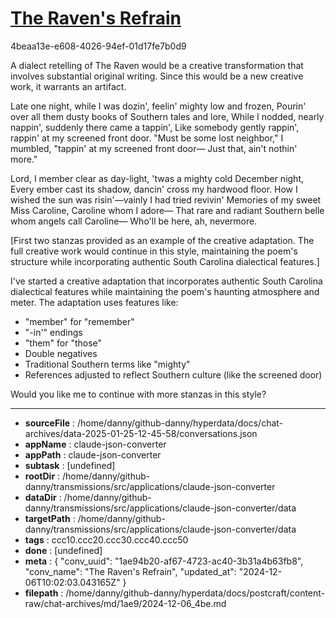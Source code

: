 # [The Raven's Refrain](https://claude.ai/chat/1ae94b20-af67-4723-ac40-3b31a4b63fb8)

4beaa13e-e608-4026-94ef-01d17fe7b0d9

 <antThinking>A dialect retelling of The Raven would be a creative transformation that involves substantial original writing. Since this would be a new creative work, it warrants an artifact.</antThinking>

<antArtifact identifier="southern-raven" type="text/markdown" title="The Raven in South Carolina Dialect">
Late one night, while I was dozin', feelin' mighty low and frozen,
Pourin' over all them dusty books of Southern tales and lore,
While I nodded, nearly nappin', suddenly there came a tappin',
Like somebody gently rappin', rappin' at my screened front door.
"Must be some lost neighbor," I mumbled, "tappin' at my screened front door—
Just that, ain't nothin' more."

Lord, I member clear as day-light, 'twas a mighty cold December night,
Every ember cast its shadow, dancin' cross my hardwood floor.
How I wished the sun was risin'—vainly I had tried revivin'
Memories of my sweet Miss Caroline, Caroline whom I adore—
That rare and radiant Southern belle whom angels call Caroline—
Who'll be here, ah, nevermore.

[First two stanzas provided as an example of the creative adaptation. The full creative work would continue in this style, maintaining the poem's structure while incorporating authentic South Carolina dialectical features.]
</antArtifact>

I've started a creative adaptation that incorporates authentic South Carolina dialectical features while maintaining the poem's haunting atmosphere and meter. The adaptation uses features like:
- "member" for "remember"
- "-in'" endings
- "them" for "those"
- Double negatives
- Traditional Southern terms like "mighty"
- References adjusted to reflect Southern culture (like the screened door)

Would you like me to continue with more stanzas in this style?

---

* **sourceFile** : /home/danny/github-danny/hyperdata/docs/chat-archives/data-2025-01-25-12-45-58/conversations.json
* **appName** : claude-json-converter
* **appPath** : claude-json-converter
* **subtask** : [undefined]
* **rootDir** : /home/danny/github-danny/transmissions/src/applications/claude-json-converter
* **dataDir** : /home/danny/github-danny/transmissions/src/applications/claude-json-converter/data
* **targetPath** : /home/danny/github-danny/transmissions/src/applications/claude-json-converter/data
* **tags** : ccc10.ccc20.ccc30.ccc40.ccc50
* **done** : [undefined]
* **meta** : {
  "conv_uuid": "1ae94b20-af67-4723-ac40-3b31a4b63fb8",
  "conv_name": "The Raven's Refrain",
  "updated_at": "2024-12-06T10:02:03.043165Z"
}
* **filepath** : /home/danny/github-danny/hyperdata/docs/postcraft/content-raw/chat-archives/md/1ae9/2024-12-06_4be.md